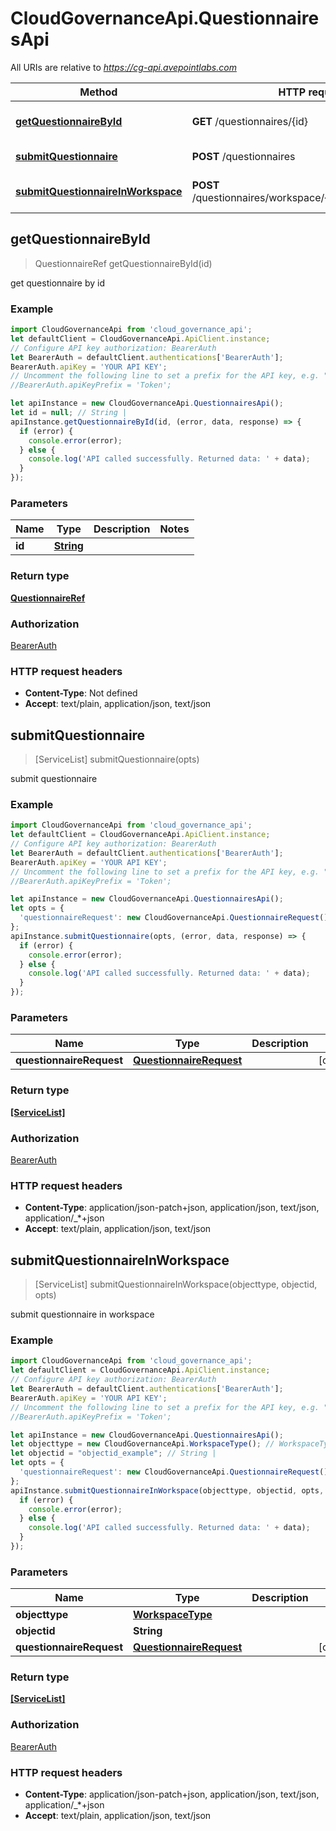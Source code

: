# CloudGovernanceApi.QuestionnairesApi

All URIs are relative to *https://cg-api.avepointlabs.com*

Method | HTTP request | Description
------------- | ------------- | -------------
[**getQuestionnaireById**](QuestionnairesApi.md#getQuestionnaireById) | **GET** /questionnaires/{id} | get questionnaire by id
[**submitQuestionnaire**](QuestionnairesApi.md#submitQuestionnaire) | **POST** /questionnaires | submit questionnaire
[**submitQuestionnaireInWorkspace**](QuestionnairesApi.md#submitQuestionnaireInWorkspace) | **POST** /questionnaires/workspace/{objecttype}/{objectid} | submit questionnaire in workspace



## getQuestionnaireById

> QuestionnaireRef getQuestionnaireById(id)

get questionnaire by id

### Example

```javascript
import CloudGovernanceApi from 'cloud_governance_api';
let defaultClient = CloudGovernanceApi.ApiClient.instance;
// Configure API key authorization: BearerAuth
let BearerAuth = defaultClient.authentications['BearerAuth'];
BearerAuth.apiKey = 'YOUR API KEY';
// Uncomment the following line to set a prefix for the API key, e.g. "Token" (defaults to null)
//BearerAuth.apiKeyPrefix = 'Token';

let apiInstance = new CloudGovernanceApi.QuestionnairesApi();
let id = null; // String | 
apiInstance.getQuestionnaireById(id, (error, data, response) => {
  if (error) {
    console.error(error);
  } else {
    console.log('API called successfully. Returned data: ' + data);
  }
});
```

### Parameters


Name | Type | Description  | Notes
------------- | ------------- | ------------- | -------------
 **id** | [**String**](.md)|  | 

### Return type

[**QuestionnaireRef**](QuestionnaireRef.md)

### Authorization

[BearerAuth](../README.md#BearerAuth)

### HTTP request headers

- **Content-Type**: Not defined
- **Accept**: text/plain, application/json, text/json


## submitQuestionnaire

> [ServiceList] submitQuestionnaire(opts)

submit questionnaire

### Example

```javascript
import CloudGovernanceApi from 'cloud_governance_api';
let defaultClient = CloudGovernanceApi.ApiClient.instance;
// Configure API key authorization: BearerAuth
let BearerAuth = defaultClient.authentications['BearerAuth'];
BearerAuth.apiKey = 'YOUR API KEY';
// Uncomment the following line to set a prefix for the API key, e.g. "Token" (defaults to null)
//BearerAuth.apiKeyPrefix = 'Token';

let apiInstance = new CloudGovernanceApi.QuestionnairesApi();
let opts = {
  'questionnaireRequest': new CloudGovernanceApi.QuestionnaireRequest() // QuestionnaireRequest | 
};
apiInstance.submitQuestionnaire(opts, (error, data, response) => {
  if (error) {
    console.error(error);
  } else {
    console.log('API called successfully. Returned data: ' + data);
  }
});
```

### Parameters


Name | Type | Description  | Notes
------------- | ------------- | ------------- | -------------
 **questionnaireRequest** | [**QuestionnaireRequest**](QuestionnaireRequest.md)|  | [optional] 

### Return type

[**[ServiceList]**](ServiceList.md)

### Authorization

[BearerAuth](../README.md#BearerAuth)

### HTTP request headers

- **Content-Type**: application/json-patch+json, application/json, text/json, application/_*+json
- **Accept**: text/plain, application/json, text/json


## submitQuestionnaireInWorkspace

> [ServiceList] submitQuestionnaireInWorkspace(objecttype, objectid, opts)

submit questionnaire in workspace

### Example

```javascript
import CloudGovernanceApi from 'cloud_governance_api';
let defaultClient = CloudGovernanceApi.ApiClient.instance;
// Configure API key authorization: BearerAuth
let BearerAuth = defaultClient.authentications['BearerAuth'];
BearerAuth.apiKey = 'YOUR API KEY';
// Uncomment the following line to set a prefix for the API key, e.g. "Token" (defaults to null)
//BearerAuth.apiKeyPrefix = 'Token';

let apiInstance = new CloudGovernanceApi.QuestionnairesApi();
let objecttype = new CloudGovernanceApi.WorkspaceType(); // WorkspaceType | 
let objectid = "objectid_example"; // String | 
let opts = {
  'questionnaireRequest': new CloudGovernanceApi.QuestionnaireRequest() // QuestionnaireRequest | 
};
apiInstance.submitQuestionnaireInWorkspace(objecttype, objectid, opts, (error, data, response) => {
  if (error) {
    console.error(error);
  } else {
    console.log('API called successfully. Returned data: ' + data);
  }
});
```

### Parameters


Name | Type | Description  | Notes
------------- | ------------- | ------------- | -------------
 **objecttype** | [**WorkspaceType**](.md)|  | 
 **objectid** | **String**|  | 
 **questionnaireRequest** | [**QuestionnaireRequest**](QuestionnaireRequest.md)|  | [optional] 

### Return type

[**[ServiceList]**](ServiceList.md)

### Authorization

[BearerAuth](../README.md#BearerAuth)

### HTTP request headers

- **Content-Type**: application/json-patch+json, application/json, text/json, application/_*+json
- **Accept**: text/plain, application/json, text/json

